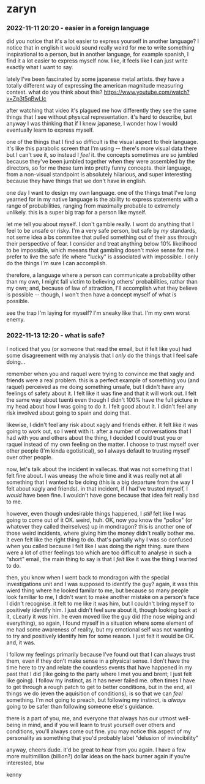 # zaryn

### 2022-11-11 20:20 - easier in a foreign language

did you notice that it's a lot easier to express yourself in another language? I notice that in english it would sound really weird for me to write something inspirational to a person, but in another language, for example spanish, I find it a lot easier to express myself now. like, it feels like I can just write exactly what I want to say.

lately I've been fascinated by some japanese metal artists. they have a totally different way of expressing the american magnitude measuring contest. what do you think about this? https://www.youtube.com/watch?v=Zp3t5qBwLIc

after watching that video it's plagued me how differently they see the same things that I see without physical representation. it's hard to describe, but anyway I was thinking that if I knew japanese, I wonder how I would eventually learn to express myself.

one of the things that I find so difficult is the visual aspect to their language. it's like this parabolic screen that I'm using -- there's more visual data there but I can't see it, so instead I *feel* it. the concepts sometimes are so jumbled because they've been jumbled together when they were assembled by the directors, so for me these turn into pretty funny concepts. their language, from a non-visual standpoint is absolutely hilarious, and super interesting because they have things that we don't have in english.

one day I want to design my own language. one of the things tmat I've long yearned for in my native language is the ability to express statements with a range of probabilities, ranging from maximally probable to extremely unlikely. this is a super big trap for a person like myself.

let me tell you about myself. I don't gamble really. I wont do anything that I feel to be unsafe or risky. I'm a very safe person, but safe by *my* standards, not seme idea a bs commitee that pulled something out of their ass through their perspective of fear. I consider and treat anything below 10% likelihood to be impossible, which meeans that gambling dosen't make sense for me. I prefer to live the safe life where "lucky" is associated with impossible. I only do the things I'm sure I can accomplish.

therefore, a language where a person can communicate a probability other than my own, I might fall victim to believing others' probabilities, rathar than my own; and, because of law of attraction, I'll accomplish what they believe is possible -- though, I won't  then have a concept myself of what is possible.

see the trap I'm laying for myself? I'm sneaky like that. I'm my own worst enemy.

### 2022-11-13 12:20 - what is safe?

I noticed that you (or someone that read the email, but it felt like you) had some disagreement with my analysis that I *only* do the things that I feel safe doing...

remember when you and raquel were trying to convince me that xagly and friends were a real problem. this is a perfect example of something you (and raquel) perceived as me doing something unsafe, but I didn't have any feelings of safety about it. I felt like it was fine and that it will work out. I felt the same way about tuenti even though I didn't 100% have the full picture in my head about how I was going to do it. I felt good about it. I didn't feel any risk involved about going to spain and doing that.

likewise, I didn't feel any risk about xagly and friends either. it felt like it was going to work out, so I went with it. after a number of conversations that I had with you and others about the thing, I decided I could trust you or raquel instead of my own feeling on the matter. I choose to trust myself over other people (I'm kinda egotistical), so I always default to trusting myself over other people.

now, let's talk about the incident in vallecas. that was not something that I felt fine about. I was uneasy the whole time and it was really not at all something that I wanted to be doing (this is a big departure from the way I felt about xagly and friends). in that incident, if I had've trusted myself, I *would* have been fine. I wouldn't have gone because that idea felt really bad to me.

however, even though undesirable things happened, I *still* felt like I was going to come out of it OK. weird, huh. OK, now you know the "police" (or whatever they called theirselves) up in mondragon? this is another one of those weird incidents, where giving him the money didn't really bother me. it even felt like the right thing to do. that's partially why I was so confused when you called because I felt like I was doing the right thing. sure there were a lot of other feelings too which are too difficult to analyse in such a "short" email, the main thing to say is that I *felt* like it was the thing I wanted to do.

then, you know when I went back to mondragon with the special investigations unit and I was supposed to identify the guy? again, it was this wierd thing where he looked familar to me, but because so many people look familiar to me, I didn't want to make another mistake on a person's face I didn't recognise. it felt to me like it was him, but I couldn't bring myself to positively identify him. I just didn't feel sure about it, though looking back at it, cLearly it *was* him. he even moved like the guy did (the nose wiping and everything), so again, I found myself in a situation where some element of me had some awareness of reality, but my emotional self was not wanting to try and positively identify him for some reason. I just felt it would be OK. and, it was.

I follow my feelings primarily because I've found out that I can always trust them, even if they don't make sense in a physical sense. I don't have the time here to try and relate the countless events that have happened in my past that I did (like going to the party where I met you and brent; I just felt like going). I follow my instinct, as it has never failed me. often times I have to get through a rough patch to get to better conditions, but in the end, all things we do (even the aquisition of conditions), is so that we can *feel* something. I'm not going to preach, but following my instinct, is *always* going to be safer than following someone else's guidance.

there is a part of you, me, and everyone that always has our utmost well-being in mind, and if you will learn to trust yourself over others and conditions, you'll always come out fine. you may notice this aspect of my personality as something that you'd probably label "delusion of invincibility"

anyway, cheers dude. it'd be great to hear from you again. I have a few more multimillion (billion?) dollar ideas on the back burner again if you're interested, btw

kenny

